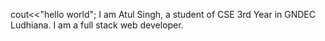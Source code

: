 cout<<"hello world";
I am Atul Singh, a student of CSE 3rd Year in GNDEC Ludhiana. I am a full stack web developer.
